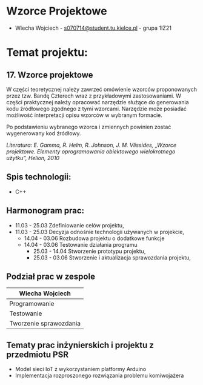 # Wzorce Projektowe
- Wiecha Wojciech  - [s070714@student.tu.kielce.pl](s070714@student.tu.kielce.pl) - grupa 1IZ21

# Temat projektu: 
## 17. Wzorce projektowe
W części teoretycznej należy zawrzeć omówienie wzorców proponowanych przez tzw. Bandę Czterech wraz z przykładowymi zastosowaniami. W części praktycznej należy opracować narzędzie służące do generowania kodu źródłowego zgodnego z tymi wzorcami. Narzędzie może posiadać możliwość interpretacji opisu wzorców w wybranym formacie.

Po podstawieniu wybranego wzorca i zmiennych powinien zostać wygenerowany kod źródłowy.

*Literatura: E. Gamma, R. Helm, R. Johnson, J. M. Vlissides, „Wzorce projektowe. Elementy oprogramowania obiektowego wielokrotnego użytku”, Helion, 2010*

## Spis technologii:
- C++

## Harmonogram prac:
- 11.03 - 25.03 Zdefiniowanie celów projektu,
- 11.03 - 25.03 Decyzja odnośnie technologii używanych w projekcie,
    - 14.04     -     03.06 Rozbudowa projektu o dodatkowe funkcje
    - 14.04     -     03.06 Testowanie działania programu
        - 25.03 - 14.04 Stworzenie prototypu projektu,
        - 25.03   -   03.06 Stworzenie i aktualizacja sprawozdania projektu,

## Podział prac w zespole
| Wiecha Wojciech       |
|-----------------------|
| Programowanie         |
| Testowanie            |
| Tworzenie sprawozdania|

## Tematy prac inżynierskich i projektu z przedmiotu PSR
- Model sieci IoT z wykorzystaniem platformy Arduino
- Implementacja rozproszonego rozwiązania problemu komiwojażera
